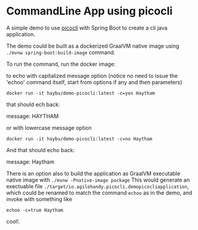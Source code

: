 # CommandLine App using picocli

A simple demo to use [picocli](https://picocli.info/#_introduction) with Spring Boot to create a cli java application.

The demo could be built as a dockerized GraalVM native image using ```./mvnw spring-boot:build-image``` command.

To run the command, run the docker image:

to echo with capitalized message option (notice no need to issue the 'echoo' command itself, start from options if any and then parameters)
```shell
docker run -it haybu/demo-picocli:latest -c=yes Haytham
```

that should ech back:

message: HAYTHAM

or with lowercase message option

```shell
docker run -it haybu/demo-picocli:latest -c=no Haytham
```
And that should echo back:

message: Haytham


There is an option also to build the application as GraalVM executable native image with ```./mvnw -Pnative-image package```
This would generate an exectuable file ```./target/io.agilehandy.picocli.demopicocliapplication```, which could be renamed
to match the command ```echoo``` as in the demo, and invoke with something like 

```echoo -c=true Haytham```

cool!.

